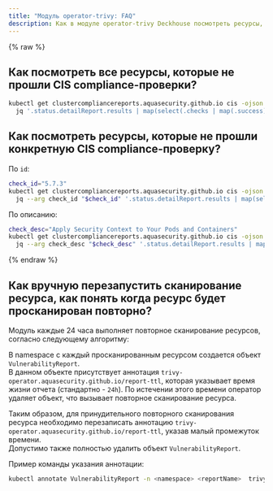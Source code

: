 ```yaml
---
title: "Модуль operator-trivy: FAQ"
description: Как в модуле operator-trivy Deckhouse посмотреть ресурсы, которые не прошли CIS compliance-проверки.
---
```

{% raw %}

## Как посмотреть все ресурсы, которые не прошли CIS compliance-проверки?

```bash
kubectl get clustercompliancereports.aquasecurity.github.io cis -ojson |
  jq '.status.detailReport.results | map(select(.checks | map(.success) | all | not))'
```

## Как посмотреть ресурсы, которые не прошли конкретную CIS compliance-проверку?

По `id`:

```bash
check_id="5.7.3"
kubectl get clustercompliancereports.aquasecurity.github.io cis -ojson |
  jq --arg check_id "$check_id" '.status.detailReport.results | map(select(.id == $check_id))'
```

По описанию:

```bash
check_desc="Apply Security Context to Your Pods and Containers"
kubectl get clustercompliancereports.aquasecurity.github.io cis -ojson |
  jq --arg check_desc "$check_desc" '.status.detailReport.results | map(select(.description == $check_desc))'
```

{% endraw %}

## Как вручную перезапустить сканирование ресурса, как понять когда ресурс будет просканирован повторно?

Модуль каждые 24 часа выполняет повторное сканирование ресурсов, согласно следующему алгоритму:

В namespace c каждый просканированным ресурсом создается объект `VulnerabilityReport`.  
В данном объекте присутствует аннотация `trivy-operator.aquasecurity.github.io/report-ttl`, которая указывает время жизни отчета (стандартно - `24h`).
По истечении этого времени оператор удаляет объект, что вызывает повторное сканирование ресурса.

Таким образом, для принудительного повторного сканирования ресурса необходимо перезаписать аннотацию `trivy-operator.aquasecurity.github.io/report-ttl`, указав малый промежуток времени.  
Допустимо также полностью удалить объект `VulnerabilityReport`.

Пример команды указания аннотации:

```bash
kubectl annotate VulnerabilityReport -n <namespace> <reportName>  trivy-operator.aquasecurity.github.io/report-ttl=1s --overwrite
```
